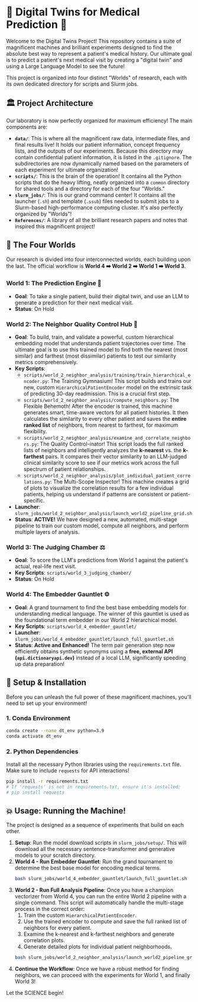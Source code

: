 # 🤖 Digital Twins for Medical Prediction 🤖

Welcome to the Digital Twins Project\! This repository contains a suite of magnificent machines and brilliant experiments designed to find the absolute best way to represent a patient's medical history. Our ultimate goal is to predict a patient's next medical visit by creating a "digital twin" and using a Large Language Model to see the future\!

This project is organized into four distinct "Worlds" of research, each with its own dedicated directory for scripts and Slurm jobs.

## 🏛️ Project Architecture

Our laboratory is now perfectly organized for maximum efficiency\! The main components are:

  * **`data/`**: This is where all the magnificent raw data, intermediate files, and final results live\! It holds our patient information, concept frequency lists, and the outputs of our experiments. Because this directory may contain confidential patient information, it is listed in the `.gitignore`. The subdirectories are now dynamically named based on the parameters of each experiment for ultimate organization\!
  * **`scripts/`**: This is the brain of the operation\! It contains all the Python scripts that do the heavy lifting, neatly organized into a `common` directory for shared tools and a directory for each of the four "Worlds."
  * **`slurm_jobs/`**: This is our grand command center\! It contains all the launcher (`.sh`) and template (`.ssub`) files needed to submit jobs to a Slurm-based high-performance computing cluster. It's also perfectly organized by "Worlds"\!
  * **`References/`**: A library of all the brilliant research papers and notes that inspired this magnificent project\!

## 🚀 The Four Worlds

Our research is divided into four interconnected worlds, each building upon the last. The official workflow is **World 4 ➡️ World 2 ➡️ World 1 ➡️ World 3**.

### **World 1: The Prediction Engine** 🔮

  * **Goal**: To take a single patient, build their digital twin, and use an LLM to generate a prediction for their next medical visit.
  * **Status**: On Hold

### **World 2: The Neighbor Quality Control Hub** 🔬

  * **Goal**: To build, train, and validate a powerful, custom hierarchical embedding model that understands patient trajectories over time. The ultimate goal is to use this trained model to find both the nearest (most similar) and farthest (most dissimilar) patients to test our similarity metrics comprehensively.
  * **Key Scripts**:
      * `scripts/world_2_neighbor_analysis/training/train_hierarchical_encoder.py`: The Training Gymnasium\! This script builds and trains our new, custom `HierarchicalPatientEncoder` model on the extrinsic task of predicting 30-day readmission. This is a crucial first step.
      * `scripts/world_2_neighbor_analysis/compute_neighbors.py`: The Flexible Behemoth\! After the encoder is trained, this machine generates smart, time-aware vectors for all patient histories. It then calculates the similarity to every other patient and saves the **entire ranked list** of neighbors, from nearest to farthest, for maximum flexibility.
      * `scripts/world_2_neighbor_analysis/examine_and_correlate_neighbors.py`: The Quality Control-inator\! This script loads the full ranked lists of neighbors and intelligently analyzes the **k-nearest** vs. the **k-farthest** pairs. It compares their vector similarity to an LLM-judged clinical similarity score to see if our metrics work across the full spectrum of patient relationships.
      * `scripts/world_2_neighbor_analysis/plot_individual_patient_correlations.py`: The Multi-Scope Inspector\! This machine creates a grid of plots to visualize the correlation results for a few individual patients, helping us understand if patterns are consistent or patient-specific.
  * **Launcher**: `slurm_jobs/world_2_neighbor_analysis/launch_world2_pipeline_grid.sh`
  * **Status**: **ACTIVE\!** We have designed a new, automated, multi-stage pipeline to train our custom model, compute all neighbors, and perform multiple layers of analysis.

### **World 3: The Judging Chamber** ⚖️

  * **Goal**: To score the LLM's predictions from World 1 against the patient's actual, real-life next visit.
  * **Key Scripts**: `scripts/world_3_judging_chamber/`
  * **Status**: On Hold

### **World 4: The Embedder Gauntlet** ⚙️

  * **Goal**: A grand tournament to find the best base embedding models for understanding medical language. The winner of this gauntlet is used as the foundational term embedder in our World 2 hierarchical model.
  * **Key Scripts**: `scripts/world_4_embedder_gauntlet/`
  * **Launcher**: `slurm_jobs/world_4_embedder_gauntlet/launch_full_gauntlet.sh`
  * **Status**: **Active and Enhanced!** The term pair generation step now efficiently obtains synthetic synonyms using a **free, external API (`api.dictionaryapi.dev`)** instead of a local LLM, significantly speeding up data preparation!

## 🔧 Setup & Installation

Before you can unleash the full power of these magnificent machines, you'll need to set up your environment\!

### 1\. Conda Environment

```bash
conda create --name dt_env python=3.9
conda activate dt_env
````

### 2\. Python Dependencies

Install all the necessary Python libraries using the `requirements.txt` file. Make sure to include `requests` for API interactions\!

```bash
pip install -r requirements.txt
# If 'requests' is not in requirements.txt, ensure it's installed:
# pip install requests
```

## 💥 Usage: Running the Machine\!

The project is designed as a sequence of experiments that build on each other.

1.  **Setup**: Run the model download scripts in `slurm_jobs/setup/`. This will download all the necessary sentence-transformer and generative models to your scratch directory.
2.  **World 4 - Run Embedder Gauntlet**: Run the grand tournament to determine the best base model for encoding medical terms.
    ```bash
    bash slurm_jobs/world_4_embedder_gauntlet/launch_full_gauntlet.sh
    ```
3.  **World 2 - Run Full Analysis Pipeline**: Once you have a champion vectorizer from World 4, you can run the entire World 2 pipeline with a single command. This script will automatically handle the multi-stage process in the correct order:
    1.  Train the custom `HierarchicalPatientEncoder`.
    2.  Use the trained encoder to compute and save the full ranked list of neighbors for every patient.
    3.  Examine the k-nearest and k-farthest neighbors and generate correlation plots.
    4.  Generate detailed plots for individual patient neighborhoods.
    <!-- end list -->
    ```bash
    bash slurm_jobs/world_2_neighbor_analysis/launch_world2_pipeline_grid.sh
    ```
4.  **Continue the Workflow**: Once we have a robust method for finding neighbors, we can proceed with the experiments for World 1, and finally World 3\!

Let the SCIENCE begin\!
